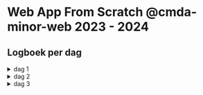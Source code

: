 # Web App From Scratch @cmda-minor-web 2023 - 2024

## Logboek per dag

<details>
  <summary>dag 1</summary>
  
  ## Wat heb ik gedaan?
Eerste dag hebben we ons vooral bezig gehouden met alles opzetten. Ik had nog nooit eerder met git gewerkt, dus het was interessant om over te leren. Uiteindelijk werkte het niet echt bij mij, dus werk ik vanuit Github Desktop.

Ik heb alvast wat schetsen gemaakt voor de persoonlijke pagina.
![schetsen](/docs/screenshots/figmaSchets1.png)
</details>

<details>
  <summary>dag 2</summary>
  
  ## Wat heb ik gedaan?
We hebben iets meer geleerd over wat we precies gaan doen dit blok. Verder zijn we verder gegaan met onze opdracht. Ik ben verder gegaan met de schetsen voor mijn persoonlijke pagina. 
![schetsen](/docs/screenshots/figmaSchetsen.png)

We hebben ook geleerd over json files en hoe je die in javascript kunt opvragen en de data erin kunt gebruiken.
</details>

<details>
  <summary>dag 3</summary>
  
  ## Wat heb ik gedaan?
Vandaag ben ik echt begonnen met coderen. Ik wilde graag mijn opzet zo snel mogelijk afhebben. Ik ben uiteindelijk niet mijn schets gaan namaken. Ik ging wel van mijn laatste idee uit, maar ben gewoon dingen gaan proberen. Ik wilde mobile first ontwerpen, dus ben met een klein scherm begonnen. Ik had al een tijdje niet gecodeerd, dus ik merkte dat ik veel opnieuw moest opzoeken en vast kwam te zitten op fouten waar je jezelf echt voor op de kop slaat.
![schetsen](/docs/screenshots/tweede before img.png)

We hebben ook geleerd over json files en hoe je die in javascript kunt opvragen en de data erin kunt gebruiken. We hebben een eigen json file opgezet met tijdelijke informatie die we later nog moeten aanpassen zodat ze allemaal hetzelfde zijn.
</details>

<!-- Add a link to your live demo in Github Pages 🌐-->

<!-- ☝️ replace this description with a description of your own work -->

<!-- replace the code in the /docs folder with your own, so you can showcase your work with GitHub Pages 🌍 -->

<!-- Add a nice poster image here at the end of the week, showing off your shiny frontend 📸 -->

<!-- Maybe a table of contents here? 📚 -->

<!-- How about a section that describes how to install this project? 🤓 -->

<!-- ...but how does one use this project? What are its features 🤔 -->

<!-- What external data source is featured in your project and what are its properties 🌠 -->

<!-- Maybe a checklist of done stuff and stuff still on your wishlist? ✅ -->

<!-- How about a license here? 📜 (or is it a licence?) 🤷 -->
